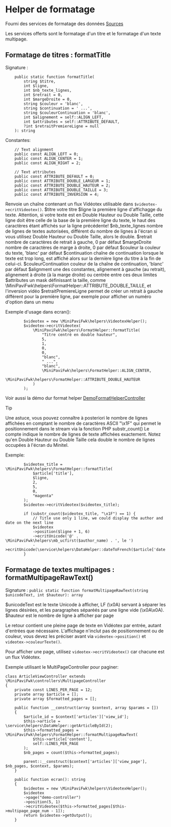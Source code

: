 # Helper de formatage

Fourni des services de formatage des données
[Sources](../../src/helpers/FormatHelper.php)

Les services offerts sont le formatage d'un titre et le formatage d'un texte multipage.


## Formatage de titres : formatTitle
Signature :
```
    public static function formatTitle(
        string $titre,
        int $ligne,
        int $nb_texte_lignes,
        int $retrait = 0,
        int $margeDroite = 0,
        string $couleur = 'blanc',
        string $continuation = ' ...',
        string $couleurContinuation = 'blanc',
        int $alignement = self::ALIGN_LEFT,
        int $attributes = self::ATTRIBUTE_DEFAULT,
        ?int $retraitPremiereLigne = null
    ): string
```

Constantes:
```
    // Text alignment
    public const ALIGN_LEFT = 0;
    public const ALIGN_CENTER = 1;
    public const ALIGN_RIGHT = 2;

    // Text attributes
    public const ATTRIBUTE_DEFAULT = 0;
    public const ATTRIBUTE_DOUBLE_LARGEUR = 1;
    public const ATTRIBUTE_DOUBLE_HAUTEUR = 2;
    public const ATTRIBUTE_DOUBLE_TAILLE = 3;
    public const ATTRIBUTE_INVERSION = 4;
```

Renvoie un chaîne contenant un flux Vidéotex utilisable dans `$videotex->ecritVideotex()`.
$titre votre titre
$ligne la première ligne d'affichagge du texte. Attention, si votre texte est en Double Hauteur ou Double Taille, cette ligne doit être celle de la base de la première ligne du texte, le haut des caractères étant affichés sur la ligne précédente!
$nb_texte_lignes nombre de lignes de textes autorisées, différent du nombre de lignes à l'écran si vous utilisez Double Hauteur ou Double Taille, alors le double.
$retrait nombre de caractères de retrait à gauche, 0 par défaut
$margeDroite nombre de caractères de marge à droite, 0 par défaut
$couleur la couleur du texte, 'blanc' par défaut
$continuation chaîne de continuation lorsque le texte est trop long, est affiché alors sur la dernière ligne du titre à la fin de celui-ci.
$couleurContinuation couleur de la chaîne de continuation, 'blanc' par défaut
$alignment une des constantes, alignement à gauche (au retrait), alignement à droite (à la marge droite) ou centrée entre ces deux limites
$attributes un mask définissant la taille, comme \MiniPaviFwk\helpers\FormatHelper::ATTRIBUTE_DOUBLE_TAILLE, et l'inversion vidéo
$retraitPremiereLigne permet de créer un retrait à gauche différent pour la première ligne, par exemple pour afficher un numéro d'option dans un menu


Exemple d'usage dans ecran():
```
        $videotex = new \MiniPaviFwk\helpers\VideotexHelper();
        $videotex->ecritVideotex(
            \MiniPaviFwk\helpers\FormatHelper::formatTitle(
                "Titre centré en double hauteur",
                5,
                1,
                0,
                0,
                "blanc",
                " ...",
                "blanc",
                \MiniPaviFwk\helpers\FormatHelper::ALIGN_CENTER,
                \MiniPaviFwk\helpers\FormatHelper::ATTRIBUTE_DOUBLE_HAUTEUR
            )
        );
```

Voir aussi la démo dur format helper [DemoFormatHelperController](../../services/demo/controllers/DemoFormatHelperController.php)

> [!TIP]
> Une astuce, vous pouvez connaître à posteriori le nombre de lignes affichées en comptant le nombre de caractères ASCII "\x1F" qui permet le positionnement dans le stream via la fonction PHP substr_count()
> Le compte indique le nombre de lignes de texte affichées exactement.
> Notez qu'en Double Hauteur ou Double Taille cela double le nombre de lignes occupées à l'écran du Minitel.

Exemple:
```
        $videotex_title = \MiniPaviFwk\helpers\FormatHelper::formatTitle(
            $article['title'],
            $ligne,
            2,
            5,
            0,
            "magenta"
        );
        $videotex->ecritVideotex($videotex_title);

        if (substr_count($videotex_title, "\x1F") == 1) {
            // Title use only 1 line, we could display the author and date on the next line
            $videotex
            ->position($ligne + 1, 6)
            ->ecritUnicode('@' . \MiniPaviFwk\helpers\mb_ucfirst($author_name) . ', le ')
            ->ecritUnicode(\service\helpers\DataHelper::dateToFrench($article['date']));                    
        }
```


## Formatage de textes multipages : formatMultipageRawText()
Signature : `public static function formatMultipageRawText(string $unicodeText, int $hauteur): array`

$unicodeText est le texte Unicode à afficher, LF (\x0A) servant à séparer les lignes désirées, et les paragraphes séparéés par une ligne vide (\x0A\x0A).
$hauteur est le nombre de ligne à afficher par page

Le retour contient une pleine page de texte en Vidéotex par entrée, autant d'entrées que nécessaire.
L'affichage n'inclut pas de positionnement ou de couleur, vous devez les préciser avant via `videotex->position()` et `videotex->couleurTexte()`.

Pour afficher une page, utilisez `videotex->ecritVideotex()` car chacune est un flux Vidéotex. 

Exemple utilisant le MultiPageController pour paginer:
```
class ArticleViewController extends \MiniPaviFwk\controllers\MultipageController
{
    private const LINES_PER_PAGE = 12;
    private array $article = [];
    private array $formatted_pages = [];

    public function __construct(array $context, array $params = [])
    {
        $article_id = $context['articles']['view_id'];
        $this->article = \service\helpers\DataHelper::getArticleById(2);
        $this->formatted_pages = \MiniPaviFwk\helpers\FormatHelper::formatMultipageRawText(
            $this->article['content'],
            self::LINES_PER_PAGE
        );
        $nb_pages = count($this->formatted_pages);

        parent::__construct($context['articles']['view_page'], $nb_pages, $context, $params);
    }

    public function ecran(): string
    {
        $videotex = new \MiniPaviFwk\helpers\VideotexHelper();
        $videotex
        ->page("demo-controller")
        ->position(5, 1)
        ->ecritVideotex($this->formatted_pages[$this->multipage_page_num - 1]);
        return $videotex->getOutput();
    }
```
